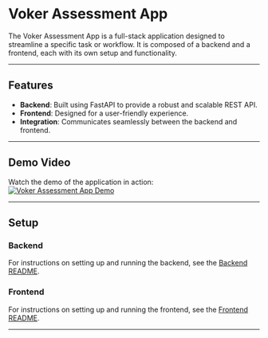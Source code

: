 # Voker Assessment App

The Voker Assessment App is a full-stack application designed to streamline a specific task or workflow. It is composed of a backend and a frontend, each with its own setup and functionality.

---

## Features
- **Backend**: Built using FastAPI to provide a robust and scalable REST API.
- **Frontend**: Designed for a user-friendly experience.
- **Integration**: Communicates seamlessly between the backend and frontend.

---

## Demo Video
Watch the demo of the application in action:
[![Voker Assessment App Demo](https://img.youtube.com/vi/4xWdZny40-s/0.jpg)](https://www.youtube.com/watch?v=4xWdZny40-s)

---

## Setup

### Backend
For instructions on setting up and running the backend, see the [Backend README](./backend/README.md).

### Frontend
For instructions on setting up and running the frontend, see the [Frontend README](./frontend/README.md).

---